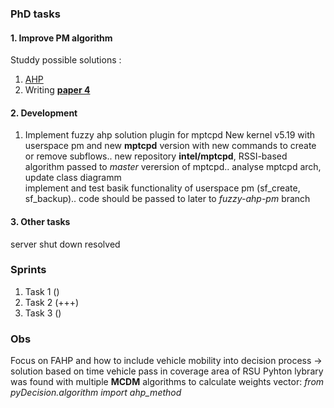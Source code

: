 
### PhD tasks 

#### 1. Improve PM algorithm 

Studdy possible solutions : 	
1. [AHP](https://github.com/vandit86/aesi-phd/issues/34)  
2. Writing **[paper 4](https://docs.google.com/document/d/1mFZpZ3p3tSh_LPt7hqiq2izenE61Lz8Hmpi8ZL4zCyI/edit#heading=h.k2pg3nxayr3t)**  

#### 2. Development

 1. Implement fuzzy ahp solution plugin for mptcpd 
 New kernel v5.19 with userspace pm  and new **mptcpd** version with new commands to create or remove subflows.. 
 new repository **intel/mptcpd**, RSSI-based algorithm passed to _master_ verersion of mptcpd..
 analyse mptcpd arch, update class diagramm  
 implement and test basik functionality of userspace pm (sf_create, sf_backup).. code should be passed to later to _fuzzy-ahp-pm_ branch 


#### 3. Other tasks 
 server shut down resolved  


### Sprints

1. Task 1 ()  
2. Task 2 (+++)
3. Task 3 () 


### Obs


Focus on FAHP and how to include vehicle mobility into decision process -> solution based on time vehicle pass in coverage area of RSU 
Pyhton lybrary was found with multiple **MCDM** algorithms to calculate weights vector:  _from pyDecision.algorithm import ahp_method_
